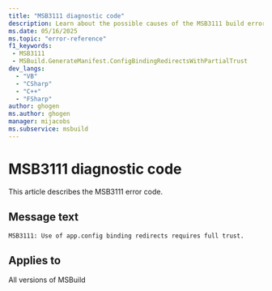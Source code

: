 ```yaml
---
title: "MSB3111 diagnostic code"
description: Learn about the possible causes of the MSB3111 build error, and get troubleshooting tips.
ms.date: 05/16/2025
ms.topic: "error-reference"
f1_keywords:
 - MSB3111
 - MSBuild.GenerateManifest.ConfigBindingRedirectsWithPartialTrust
dev_langs:
  - "VB"
  - "CSharp"
  - "C++"
  - "FSharp"
author: ghogen
ms.author: ghogen
manager: mijacobs
ms.subservice: msbuild
---
```


# MSB3111 diagnostic code

<!-- :::ErrorDefinitionDescription::: -->
<!-- :::editable-content name="introDescription"::: -->
This article describes the MSB3111 error code.
<!-- :::editable-content-end::: -->

## Message text

<!-- :::editable-content name="messageText"::: -->
`MSB3111: Use of app.config binding redirects requires full trust.`
<!-- :::editable-content-end::: -->
<!-- MSB3111: Use of app.config binding redirects requires full trust. -->

<!-- :::editable-content name="postOutputDescription"::: -->
<!--
{StrBegin="MSB3111: "}
-->
<!-- :::editable-content-end::: -->
<!-- :::ErrorDefinitionDescription-end::: -->

## Applies to

All versions of MSBuild
